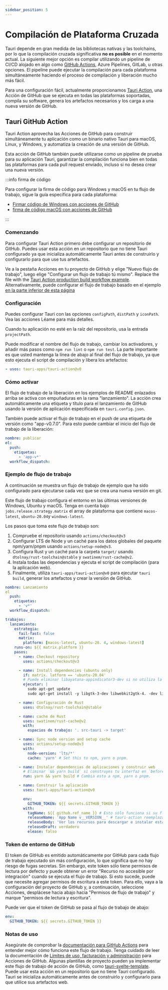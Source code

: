 ```yaml
---
sidebar_position: 5
---
```


# Compilación de Plataforma Cruzada

Tauri depende en gran medida de las bibliotecas nativas y las toolchains, por lo que la compilación cruzada significativa **no es posible** en el momento actual. La siguiente mejor opción es compilar utilizando un pipeline de CI/CD alojado en algo como [GitHub Actions][], Azure Pipelines, GitLab, u otras opciones. El pipeline puede ejecutar la compilación para cada plataforma simultáneamente haciendo el proceso de compilación y liberación mucho más fácil.

Para una configuración fácil, actualmente proporcionamos [Tauri Action][], una Acción de GitHub que se ejecuta en todas las plataformas soportadas, compila su software, genera los artefactos necesarios y los carga a una nueva versión de GitHub.

## Tauri GitHub Action

Tauri Action aprovecha las Acciones de GitHub para construir simultáneamente tu aplicación como un binario nativo Tauri para macOS, Linux, y Windows, y automatiza la creación de una versión de GitHub.

Esta acción de GitHub también puede utilizarse como un pipeline de prueba para su aplicación Tauri, garantizar la compilación funciona bien en todas las plataformas para cada pull request enviado, incluso si no desea crear una nueva versión.

:::info firma de código

Para configurar la firma de código para Windows y macOS en tu flujo de trabajo, sigue la guía específica para cada plataforma:

- [Firmar código de Windows con acciones de GitHub][]
- [firma de código macOS con acciones de GitHub][]

:::

### Comenzando

Para configurar Tauri Action primero debe configurar un repositorio de GitHub. Puedes usar esta acción en un repositorio que no tiene Tauri configurado ya que inicializa automáticamente Tauri antes de construirlo y configurarlo para que use tus artefactos.

Ve a la pestaña Acciones en tu proyecto de GitHub y elige "Nuevo flujo de trabajo", luego elige "Configurar un flujo de trabajo tú mismo". Replace the file with the [Tauri Action production build workflow example][]. Alternativamente, puede configurar el flujo de trabajo basado en el ejemplo [en la parte inferior de esta página](#example-workflow)

### Configuración

Puedes configurar Tauri con las opciones `configPath`, `distPath` y `iconPath`. Vea las acciones Léame para más detalles.


<!-- FIXME: tauriScript is currently broken.
  Custom Tauri CLI scripts can be run with the `tauriScript` option. So instead of running `yarn tauri build` or `npx tauri build`, `${tauriScript}` will be executed. This can be useful when you need custom build functionality such as when creating Tauri apps e.g. a `desktop:build` script.
-->

Cuando tu aplicación no esté en la raíz del repositorio, usa la entrada `projectPath`.

Puede modificar el nombre del flujo de trabajo, cambiar los activadores, y añadir más pasos como `npm run lint` o `npm run test`. La parte importante es que usted mantenga la línea de abajo al final del flujo de trabajo, ya que esto ejecuta el script de compilación y libera los artefactos:

```yaml
- usos: tauri-apps/tauri-action@v0
```

### Cómo activar

El flujo de trabajo de la liberación en los ejemplos de README enlazados arriba se activa con empuñaduras en la rama "lanzamiento". La acción crea automáticamente una etiqueta y título para el lanzamiento de GitHub usando la versión de aplicación especificada en `tauri.config.json`.

También puede activar el flujo de trabajo en el push de una etiqueta de versión como "app-v0.7.0". Para esto puede cambiar el inicio del flujo de trabajo de la liberación:

```yaml
nombre: publicar
el:
  push:
    etiquetas:
      - 'app-v*'
  workflow_dispatch:
```

### Ejemplo de flujo de trabajo

A continuación se muestra un flujo de trabajo de ejemplo que ha sido configurado para ejecutarse cada vez que se crea una nueva versión en git.

Este flujo de trabajo configura el entorno en las últimas versiones de Windows, Ubuntu y macOS. Tenga en cuenta bajo `jobs.release.strategy.matrix` el array de plataforma que contiene `macos-latest`, `ubuntu-20.04`y `windows-latest`.

Los pasos que toma este flujo de trabajo son:

1. Compruebe el repositorio usando `actions/checkout@v3`
2. Configurar LTS de Node y un caché para los datos globales del paquete npm/yarn/pnpm usando `actions/setup-node@v3`.
3. Configura Rust y un caché para la carpeta `target/` usando `dtolnay/rust-toolchain@stable` y `swatinem/rust-cache@v2`.
4. Instala todas las dependencias y ejecuta el script de compilación (para la aplicación web).
5. Finalmente, utiliza `tauri-apps/tauri-action@v0` para ejecutar `tauri build`, generar los artefactos y crear la versión de GitHub.

```yaml
nombre: Lanzamiento
el
  push:
    etiquetas:
      - 'v*'
  workflow_dispatch:

trabajos:
  lanzamiento:
    estrategia:
      fail-fast: false
      matrix:
        platform: [macos-latest, ubuntu-20. 4, windows-latest]
    runs-on: ${{ matrix.platform }}
    pasos:
      - name: Checkout repository
        uses: actions/checkout@v3

      - name: Install dependencies (ubuntu only)
        if: matrix. latform == 'ubuntu-20.04'
        # Puede eliminar libayatana-appindicator3-dev si no utiliza la función de la bandeja del sistema.
        ejecutar: |
          sudo apt-get update
          sudo apt-get install -y libgtk-3-dev libwebkit2gtk-4. -dev libayatana-appindicator3-dev librsvg2-dev

      - name: Configuración de Rust
        uses: dtolnay/rust-toolchain@stable

      - name: cache de Rust
        uses: swatinem/rust-cache@v2
        with:
          espacios de trabajo: '. src-tauri -> target'

      - name: Sync node version and setup cache
        uses: actions/setup-node@v3
        with:
          node-version: 'lts/*'
          cache: 'yarn' # Set this to npm, yarn o pnpm.

      - name: Instalar dependencias de aplicaciones y construir web
        # Eliminar `&& yarn build` si construyes tu interfaz en `beforeBuildCommand`
        run: yarn && yarn build # Cambia esto a npm, yarn o pnpm.

      - name: Construir la aplicación
        uses: tauri-apps/tauri-action@v0

        env:
          GITHUB_TOKEN: ${{ secrets.GITHUB_TOKEN }}
        with:
          tagName: ${{ github.ref_name }} # Esto sólo funciona si su flujo de trabajo se activa en nuevas etiquetas.
          releaseName: 'App Name v__VERSION__' # tauri-action reemplaza \_\_VERSION\_\_ con la versión de la aplicación.
          releaseBody: 'Ver los recursos para descargar e instalar esta versión.'
          releaseDraft: verdadero
          elease: falso
```

### Token de entorno de GitHub

El token de GitHub es emitido automáticamente por GitHub para cada flujo de trabajo ejecutado sin más configuración, lo que significa que no hay riesgo de fugas secretas. Sin embargo, este token sólo tiene permisos de lectura por defecto y puede obtener un error "Recurso no accesible por integración" cuando se ejecuta el flujo de trabajo. Si esto sucede, puede que necesite agregar permisos de escritura a este token. Para ello, vaya a la configuración del proyecto de GitHub y, a continuación, seleccione Acciones, desplácese hacia abajo hacia "Permisos de flujo de trabajo" y marque "permisos de lectura y escritura".

Puede ver que el token de GitHub se pasa al flujo de trabajo de abajo:

```yaml
env:
  GITHUB_TOKEN: ${{ secrets.GITHUB_TOKEN }}
```

### Notas de uso

Asegúrate de comprobar la [documentación para GitHub Actions][github actions] para entender mejor cómo funciona este flujo de trabajo. Tenga cuidado de leer la documentación de [Límites de uso, facturación y administración][usage limits billing and administration] para Acciones de GitHub. Algunas plantillas de proyecto pueden ya implementar este flujo de trabajo de acción de GitHub, como [tauri-svelte-template][]. Puede usar esta acción en un repositorio que no tiene Tauri configurado. Tauri se inicializa automáticamente antes de construirlo y configurarlo para que utilice sus artefactos web.

[Tauri Action]: https://github.com/tauri-apps/tauri-action
[Tauri Action production build workflow example]: https://github.com/tauri-apps/tauri-action#creating-a-release-and-uploading-the-tauri-bundles
[GitHub Actions]: https://docs.github.com/en/actions
[github actions]: https://docs.github.com/en/actions
[usage limits billing and administration]: https://docs.github.com/en/actions/learn-github-actions/usage-limits-billing-and-administration
[tauri-svelte-template]: https://github.com/probablykasper/tauri-svelte-template
[Firmar código de Windows con acciones de GitHub]: ../distribution/sign-windows.md#bonus-sign-your-application-with-github-actions
[firma de código macOS con acciones de GitHub]: ../distribution/sign-macos.md#example
